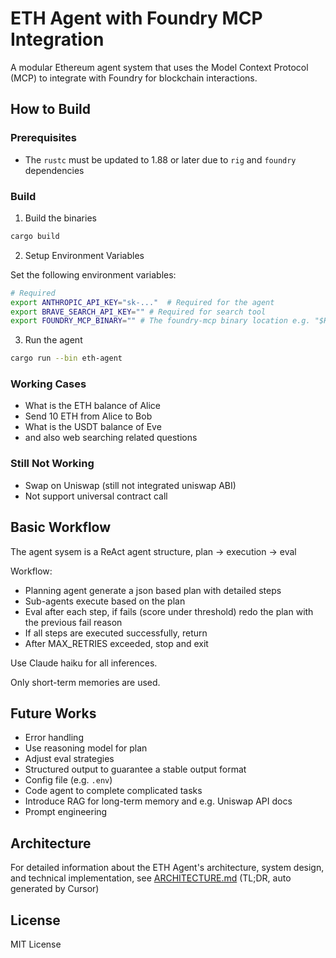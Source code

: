 # ETH Agent with Foundry MCP Integration

A modular Ethereum agent system that uses the Model Context Protocol (MCP) to integrate with Foundry for blockchain interactions.

## How to Build

### Prerequisites
- The `rustc` must be updated to 1.88 or later due to `rig` and `foundry` dependencies

### Build
1. Build the binaries
```bash
cargo build
```
   
2. Setup Environment Variables

Set the following environment variables:

```bash
# Required
export ANTHROPIC_API_KEY="sk-..."  # Required for the agent
export BRAVE_SEARCH_API_KEY="" # Required for search tool
export FOUNDRY_MCP_BINARY="" # The foundry-mcp binary location e.g. "$HOME/eth-agent/target/debug/foundry-mcp"
```

3. Run the agent
```bash
cargo run --bin eth-agent
```

### Working Cases
- What is the ETH balance of Alice
- Send 10 ETH from Alice to Bob
- What is the USDT balance of Eve
- and also web searching related questions

### Still Not Working
- Swap on Uniswap (still not integrated uniswap ABI)
- Not support universal contract call 

## Basic Workflow
The agent sysem is a ReAct agent structure, plan -> execution -> eval 

Workflow:
- Planning agent generate a json based plan with detailed steps
- Sub-agents execute based on the plan
- Eval after each step, if fails (score under threshold) redo the plan with the previous fail reason
- If all steps are executed successfully, return
- After MAX_RETRIES exceeded, stop and exit

Use Claude haiku for all inferences.

Only short-term memories are used.

## Future Works
- Error handling
- Use reasoning model for plan 
- Adjust eval strategies
- Structured output to guarantee a stable output format
- Config file (e.g. `.env`)
- Code agent to complete complicated tasks 
- Introduce RAG for long-term memory and e.g. Uniswap API docs
- Prompt engineering

## Architecture

For detailed information about the ETH Agent's architecture, system design, and technical implementation, see [ARCHITECTURE.md](./ARCHITECTURE.md) (TL;DR, auto generated by Cursor)


## License

MIT License 